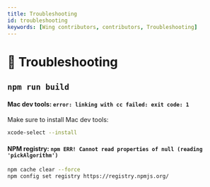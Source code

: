 ```yaml
---
title: Troubleshooting
id: troubleshooting
keywords: [Wing contributors, contributors, Troubleshooting]
---
```


# 🔨 Troubleshooting

## `npm run build`

#### Mac dev tools: `error: linking with cc failed: exit code: 1`
Make sure to install Mac dev tools:
```sh
xcode-select --install
```

#### NPM registry: `npm ERR! Cannot read properties of null (reading 'pickAlgorithm')`
```sh
npm cache clear --force 
npm config set registry https://registry.npmjs.org/
```
